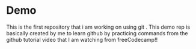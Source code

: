 #  Demo

This is the first repository that i am working on using git . This demo rep is basically created by me to learn github  by practicing commands from the 
github tutorial video that I am watching from freeCodecamp!!
